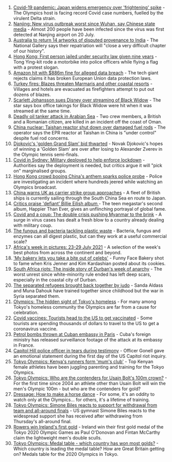 1. [Covid-19 pandemic: Japan widens emergency over 'frightening' spike](https://www.bbc.co.uk/news/world-asia-58024158) - The Olympics host is facing record Covid case numbers, fuelled by the virulent Delta strain.
2. [Nanjing: New virus outbreak worst since Wuhan, say Chinese state media](https://www.bbc.co.uk/news/world-asia-china-58021911) - Almost 200 people have been infected since the virus was first detected at Nanjing airport on 20 July.
3. [Australia to return 14 artworks of disputed provenance to India](https://www.bbc.co.uk/news/entertainment-arts-58027898) - The National Gallery says their repatriation will "close a very difficult chapter of our history".
4. [Hong Kong: First person jailed under security law given nine years](https://www.bbc.co.uk/news/world-asia-china-58022072) - Tong Ying-kit rode a motorbike into police officers while flying a flag with a protest slogan.
5. [Amazon hit with $886m fine for alleged data breach](https://www.bbc.co.uk/news/business-58024116) - The tech giant rejects claims it has broken European Union data protection laws.
6. [Turkey fires: Blazes threaten Marmaris and other coastal resorts](https://www.bbc.co.uk/news/world-58026832) - Villages and hotels are evacuated as firefighters attempt to put out dozens of blazes.
7. [Scarlett Johansson sues Disney over streaming of Black Widow](https://www.bbc.co.uk/news/world-us-canada-58017445) - The star says box office takings for Black Widow were hit when it was streamed at the same time.
8. [Deadly oil tanker attack in Arabian Sea](https://www.bbc.co.uk/news/world-middle-east-57977702) - Two crew members, a British and a Romanian citizen, are killed in an incident off the coast of Oman.
9. [China nuclear: Taishan reactor shut down over damaged fuel rods](https://www.bbc.co.uk/news/world-asia-china-58026038) - The operator says the EPR reactor at Taishan in China is "under control" despite fuel rod concerns.
10. [Djokovic's 'golden Grand Slam' bid thwarted](https://www.bbc.co.uk/sport/olympics/58023509) - Novak Djokovic's hopes of winning a 'Golden Slam' are over after losing to Alexander Zverev in the Olympic tennis semi-finals.
11. [Covid in Sydney: Military deployed to help enforce lockdown](https://www.bbc.co.uk/news/world-australia-58021718) - Authorities say the deployment is needed, but critics argue it will "pick on" marginalised groups.
12. [Hong Kong crowd booing China's anthem sparks police probe](https://www.bbc.co.uk/news/world-asia-china-58022068) - Police are investigating an incident where hundreds jeered while watching an Olympics broadcast.
13. [China warns UK as carrier strike group approaches](https://www.bbc.co.uk/news/world-asia-58015367) - A fleet of British ships is currently sailing through the South China Sea en route to Japan.
14. [Critics praise 'defiant' Billie Eilish album ](https://www.bbc.co.uk/news/entertainment-arts-58024655) - The teen megastar's second album, Happier Than Ever, gives an unflinching portrayal of global fame.
15. [Covid and a coup: The double crisis pushing Myanmar to the brink](https://www.bbc.co.uk/news/world-asia-57993930) - A surge in virus cases has dealt a fresh blow to a country already dealing with military coup.
16. [The fungus and bacteria tackling plastic waste](https://www.bbc.co.uk/news/business-57733178) - Bacteria, fungus and enzymes can all digest plastic, but can they work at a useful commercial scale?
17. [Africa's week in pictures: 23-29 July 2021](https://www.bbc.co.uk/news/world-africa-58012834) - A selection of the week's best photos from across the continent and beyond.
18. ['My bakery lets you take a bite out of celebs'](https://www.bbc.co.uk/news/business-57865991) - Funny Face Bakery shot to fame when Kris Jenner and Kim Kardashian posted about its cookies.
19. [South Africa riots: The inside story of Durban's week of anarchy](https://www.bbc.co.uk/news/world-africa-57996373) - The worst unrest since white-minority rule ended has left deep scars, especially in the coastal city of Durban.
20. [The separated refugees brought back together by judo](https://www.bbc.co.uk/news/world-58020945) - Sanda Aldass and Muna Dahouk have trained together since childhood but the war in Syria separated them.
21. [Olympics: The hidden sight of Tokyo's homeless](https://www.bbc.co.uk/news/world-asia-58016848) - For many among Tokyo's homeless community the Olympics are far from a cause for celebration.
22. [Covid vaccines: Tourists head to the US to get vaccinated](https://www.bbc.co.uk/news/world-us-canada-58004253) - Some tourists are spending thousands of dollars to travel to the US to get a coronavirus vaccine.
23. [Petrol bombs thrown at Cuban embassy in Paris](https://www.bbc.co.uk/news/world-57995485) - Cuba's foreign ministry has released surveillance footage of the attack at its embassy in France.
24. [Capitol Hill police officer in tears during testimony](https://www.bbc.co.uk/news/world-us-canada-57989607) - Officer Gonell gave an emotional statement during the first day of the US Capitol riot inquiry.
25. [Tokyo Olympics: Kenya's runners form 'mum's club'](https://www.bbc.co.uk/sport/av/africa/58010722) - Top Kenyan female athletes have been juggling parenting and training for the Tokyo Olympics.
26. [Tokyo Olympics: Who are the contenders for Usain Bolt's 100m crown?](https://www.bbc.co.uk/sport/olympics/58023141) - For the first time since 2004 an athlete other than Usain Bolt will win the men's Olympic 100m - but who are the contenders for gold?
27. [Dressage: How to make a horse dance](https://www.bbc.co.uk/news/newsbeat-57999120) - For some, it's an oddity to watch only at the Olympics... for others, it's a lifetime of training.
28. [Tokyo Olympics: Simone Biles reacts to support for withdrawal from team and all-around finals](https://www.bbc.co.uk/sport/olympics/58008278) - US gymnast Simone Biles reacts to the widespread support she has received after withdrawing from Thursday's all-around final.
29. [Rowers win Ireland's first gold](https://www.bbc.co.uk/sport/olympics/58007573) - Ireland win their first gold medal of the Tokyo 2020 Olympic Games as Paul O'Donovan and Fintan McCarthy claim the lightweight men's double sculls.
30. [Tokyo Olympics: Medal table - which country has won most golds?](https://www.bbc.co.uk/sport/olympics/57836709) - Which country is leading the medal table? How are Great Britain getting on? Medals table for the 2020 Olympics in Tokyo.
